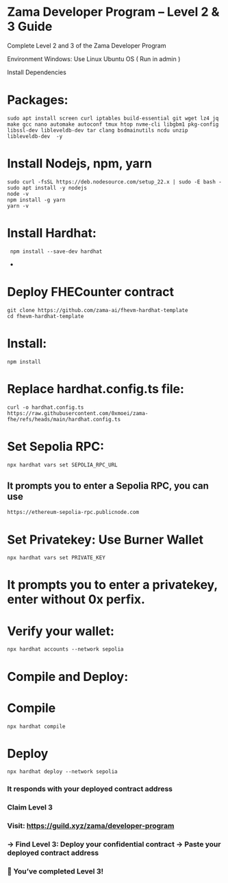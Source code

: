 # Zama Developer Program – Level 2 & 3 Guide
Complete Level 2 and 3 of the Zama Developer Program

Environment
Windows: Use Linux Ubuntu OS ( Run in admin )

Install Dependencies
# Packages:
```sudo apt update && sudo apt upgrade -y
sudo apt install screen curl iptables build-essential git wget lz4 jq make gcc nano automake autoconf tmux htop nvme-cli libgbm1 pkg-config libssl-dev libleveldb-dev tar clang bsdmainutils ncdu unzip libleveldb-dev  -y
```


# Install Nodejs, npm, yarn
```sudo apt update
sudo curl -fsSL https://deb.nodesource.com/setup_22.x | sudo -E bash -
sudo apt install -y nodejs
node -v
npm install -g yarn
yarn -v
```

# Install Hardhat:
```
 npm install --save-dev hardhat 
```
-

# Deploy FHECounter contract
```
git clone https://github.com/zama-ai/fhevm-hardhat-template
cd fhevm-hardhat-template
```
# Install:

```
npm install
```

# Replace hardhat.config.ts file:

```
curl -o hardhat.config.ts https://raw.githubusercontent.com/0xmoei/zama-fhe/refs/heads/main/hardhat.config.ts
```

# Set Sepolia RPC:

```
npx hardhat vars set SEPOLIA_RPC_URL
```
## It prompts you to enter a Sepolia RPC, you can use
`https://ethereum-sepolia-rpc.publicnode.com`
# Set Privatekey: Use Burner Wallet

```
npx hardhat vars set PRIVATE_KEY
```
# It prompts you to enter a privatekey, enter without 0x perfix.
# Verify your wallet:

```
npx hardhat accounts --network sepolia
```
# Compile and Deploy:

# Compile
```
npx hardhat compile
```

# Deploy
`npx hardhat deploy --network sepolia`
### It responds with your deployed contract address
### Claim Level 3
### Visit: https://guild.xyz/zama/developer-program

### → Find Level 3: Deploy your confidential contract → Paste your deployed contract address

### 🎉 You’ve completed Level 3!
